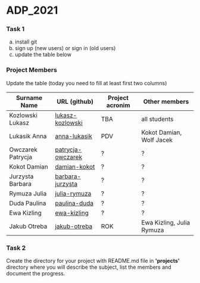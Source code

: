 # ADP_2021
### Task 1
<ol type="a">
  <li>install git</li>
  <li>sign up (new users) or sign in (old users)</li>
  <li>update the table below</li>
</ol>

### Project Members
Update the table (today you need to fill at least first two columns)

| Surname Name | URL (github) | Project acronim | Other members |
| --- | --- | --- | --- |
| Kozlowski Lukasz | [lukasz-kozlowski](https://github.com/lukasz-kozlowski) | TBA | all students |
| Lukasik Anna | [anna-lukasik](https://github.com/Aniczk) | PDV | Kokot Damian, Wolf Jacek |
| Owczarek Patrycja | [patrycja-owczarek](https://github.com/OwczarekP) | ? | ? |
| Kokot Damian | [damian-kokot](https://github.com/damkotdo) | ? | ? |
| Jurzysta Barbara | [barbara-jurzysta](https://github.com/barbarajurzysta) | ? | ? |
| Rymuza Julia | [julia-rymuza](https://github.com/Julia820) | ? | ? |
| Duda Paulina | [paulina-duda](https://github.com/pd410668) | ? | ? |
| Ewa Kizling | [ewa-kizling](https://github.com/EwaKiz) | ? | ? |
| Jakub Otreba | [jakub-otreba](https://github.com/jakubotreba) | ROK | Ewa Kizling, Julia Rymuza |

### Task 2
Create the directory for your project with README.md file in <b>'projects'</b> directory where you will describe the subject, 
list the members and document the progress.
